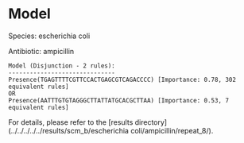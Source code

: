 
# Model

Species: escherichia coli

Antibiotic: ampicillin

```
Model (Disjunction - 2 rules):
------------------------------
Presence(TGAGTTTTCGTTCCACTGAGCGTCAGACCCC) [Importance: 0.78, 302 equivalent rules]
OR
Presence(AATTTGTGTAGGGCTTATTATGCACGCTTAA) [Importance: 0.53, 7 equivalent rules]

```

For details, please refer to the [results directory](../../../../../results/scm_b/escherichia coli/ampicillin/repeat_8/).

